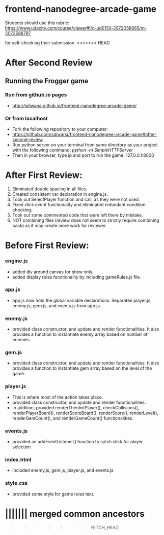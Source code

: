 frontend-nanodegree-arcade-game
===============================

Students should use this rubric: https://www.udacity.com/course/viewer#!/c-ud015/l-3072058665/m-3072588797

for self-checking their submission.
<<<<<<< HEAD

# After Second Review

## Running the Frogger game

### Run from github.io pages
- http://sdiwana.github.io/frontend-nanodegree-arcade-game/

### Or from localhost
- Fork the following repository to your computer:
- https://github.com/sdiwana/frontend-nanodegree-arcade-game#after-second-review
- Run python server on your terminal from same directory as your project with the following command:
*python -m SimpleHTTPServer*
- Then in your browser, type ip and port to run the game: 127.0.0.1:8000


# After First Review:
1. Eliminated double spacing in all files.
2. Created consistent var declaration in engine.js.
3. Took out SelectPlayer function and call, as they were not used.
4. Fixed click event functionality and eliminated redundant condition checking.
5. Took out some commented code that were left there by mistake.
6. NOT combining files (review does not seem to strictly require combining back) as it may create more work for reviewer.


# Before First Review:
### engine.js
- added div around canvas for show only.
- added display rules functionality by including gameRules.js file.

### app.js
- app.js now hold the global variable declarations.  Separated player.js, enemy.js, gem.js, and events.js from app.js.

### enemy.js
- provided class constructor, and update and render functionalities.  It also provides a function to instantiate enemy array based on number of enemies.

### gem.js
- provided class constructor, and update and render functionalities.  It also provides a function to instantiate gem array based on the level of the game.

### player.js
- This is where most of the action takes place.
- provided class constructor, and update and render functionalities.
- In addition, provided renderThenInitPlayer(), checkCollisions(), renderPlayerBoard(), renderScoreBoard(), renderScore(), renderLevel(), renderGemCount(), and renderGameCount() functionalities.

### events.js
- provided an addEventListener() function to catch click for player selection

### index.html
- included enemy.js, gem.js, player.js, and events.js

### style.css
- provided some style for game rules text.


||||||| merged common ancestors
=======



>>>>>>> FETCH_HEAD
